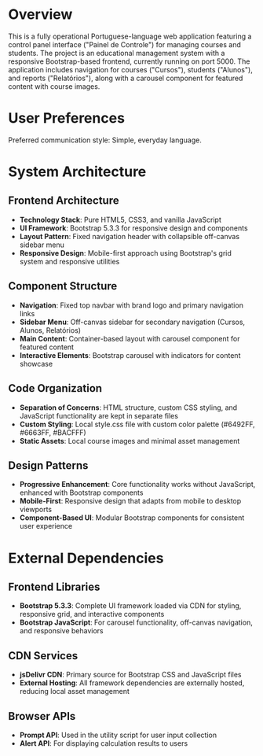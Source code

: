 # Overview

This is a fully operational Portuguese-language web application featuring a control panel interface ("Painel de Controle") for managing courses and students. The project is an educational management system with a responsive Bootstrap-based frontend, currently running on port 5000. The application includes navigation for courses ("Cursos"), students ("Alunos"), and reports ("Relatórios"), along with a carousel component for featured content with course images.

# User Preferences

Preferred communication style: Simple, everyday language.

# System Architecture

## Frontend Architecture
- **Technology Stack**: Pure HTML5, CSS3, and vanilla JavaScript
- **UI Framework**: Bootstrap 5.3.3 for responsive design and components
- **Layout Pattern**: Fixed navigation header with collapsible off-canvas sidebar menu
- **Responsive Design**: Mobile-first approach using Bootstrap's grid system and responsive utilities

## Component Structure
- **Navigation**: Fixed top navbar with brand logo and primary navigation links
- **Sidebar Menu**: Off-canvas sidebar for secondary navigation (Cursos, Alunos, Relatórios)
- **Main Content**: Container-based layout with carousel component for featured content
- **Interactive Elements**: Bootstrap carousel with indicators for content showcase

## Code Organization
- **Separation of Concerns**: HTML structure, custom CSS styling, and JavaScript functionality are kept in separate files
- **Custom Styling**: Local style.css file with custom color palette (#6492FF, #6663FF, #BACFFF)
- **Static Assets**: Local course images and minimal asset management

## Design Patterns
- **Progressive Enhancement**: Core functionality works without JavaScript, enhanced with Bootstrap components
- **Mobile-First**: Responsive design that adapts from mobile to desktop viewports
- **Component-Based UI**: Modular Bootstrap components for consistent user experience

# External Dependencies

## Frontend Libraries
- **Bootstrap 5.3.3**: Complete UI framework loaded via CDN for styling, responsive grid, and interactive components
- **Bootstrap JavaScript**: For carousel functionality, off-canvas navigation, and responsive behaviors

## CDN Services
- **jsDelivr CDN**: Primary source for Bootstrap CSS and JavaScript files
- **External Hosting**: All framework dependencies are externally hosted, reducing local asset management

## Browser APIs
- **Prompt API**: Used in the utility script for user input collection
- **Alert API**: For displaying calculation results to users